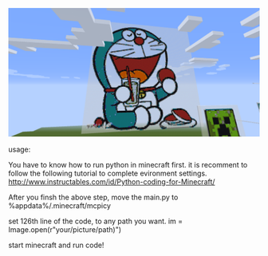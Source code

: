 ![alt text](https://github.com/N0nent1ty/AutoBuildInMineCraft/blob/master/screen_shot/1.png)

usage:

You have to know how to run python in minecraft first.
it is recomment to follow the following tutorial to complete evironment settings.
http://www.instructables.com/id/Python-coding-for-Minecraft/


After you finsh the above step, move the main.py to %appdata%/.minecraft/mcpicy 


set 126th line of the code, to any path you want.
im = Image.open(r"your/picture/path)")

start minecraft and run code!

